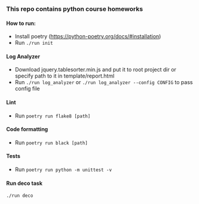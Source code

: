 ### This repo contains python course homeworks

#### How to run:
* Install poetry (https://python-poetry.org/docs/#installation)
* Run ```./run init``` 

#### Log Analyzer
* Download jquery.tablesorter.min.js and put it to root project dir or specify path to it in template/report.html
* Run ```./run log_analyzer``` or ```./run log_analyzer --config CONFIG``` to pass config file
#### Lint
* Run ```poetry run flake8 [path]```

#### Code formatting
* Run ```poetry run black [path]```

#### Tests
* Run ```poetry run python -m unittest -v```

#### Run deco task
```./run deco```
